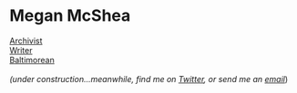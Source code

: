 # Megan McShea
[Archivist](https://mysaa.archivists.org/NC__Event?id=a0l0b00000ES7klAAD)<br>
[Writer](https://www.publishinggenius.com/product/steep-in-the-boil/)<br> 
[Baltimorean](https://www.airbnb.com/rooms/508489)<br>
<br>
_(under construction...meanwhile, find me on [Twitter](https://twitter.com/meganmcshea), or send me an [email](<mailto:megan.mcshea@gmail.com>)_)
